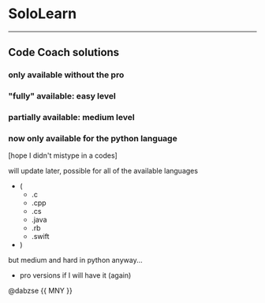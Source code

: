 # SoloLearn
---
## Code Coach solutions

### only available without the pro
### "fully" available: easy level
### partially available: medium level
### now only available for the python language
[hope I didn't mistype in a codes]

will update later, possible for all of the available languages
- (
  - .c
  - .cpp
  - .cs
  - .java
  - .rb
  - .swift
- )

but medium and hard in python anyway...

+ pro versions if I will have it (again)
 
@dabzse {{ MNY }}
